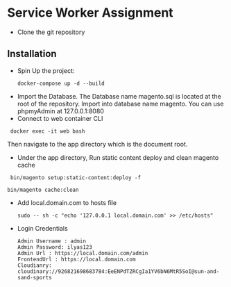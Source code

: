 # Service Worker Assignment
* Clone the git repository
## Installation
* Spin Up the project:
   ```
   docker-compose up -d --build
   ```
* Import the Database. The Database name magento.sql is located at the root of the repository. Import into database name magento. You can use phpmyAdmin at 
  127.0.0.1:8080
* Connect to web container CLI
 ```
  docker exec -it web bash
  ```
   Then navigate to the app directory which is the document root.
* Under the app directory, Run static content deploy and clean magento cache
 ```
  bin/magento setup:static-content:deploy -f
  ```
   ```
  bin/magento cache:clean
  ```
* Add local.domain.com to hosts file
   ```
   sudo -- sh -c "echo '127.0.0.1 local.domain.com' >> /etc/hosts"
  ```
* Login Credentials
   ```
   Admin Username : admin
   Admin Password: ilyas123
   Admin Url : https://local.domain.com/admin
   FrontendUrl : https://local.domain.com
   Cloudianry: cloudinary://926821698683784:EeENPdTZRCgIa1YV6bN6MtR5SoI@sun-and-sand-sports
  ```
